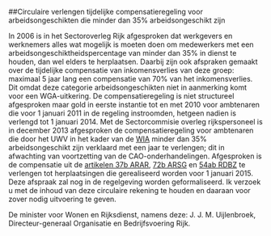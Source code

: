 <meta http-equiv='Content-Type' content='text/html; charset=utf-8' />

##Circulaire verlengen tijdelijke compensatieregeling voor arbeidsongeschikten die minder dan 35% arbeidsongeschikt zijn

In 2006 is in het Sectoroverleg Rijk afgesproken dat werkgevers en werknemers alles wat mogelijk is moeten doen om medewerkers met een arbeidsongeschiktheidspercentage van minder dan 35% in dienst te houden, dan wel elders te herplaatsen. Daarbij zijn ook afspraken gemaakt over de tijdelijke compensatie van inkomensverlies van deze groep: maximaal 5 jaar lang een compensatie van 70% van het inkomensverlies. Dit omdat deze categorie arbeidsongeschikten niet in aanmerking komt voor een WGA-uitkering. De compensatieregeling is niet structureel afgesproken maar gold in eerste instantie tot en met 2010 voor ambtenaren die voor 1 januari 2011 in de regeling instroomden, hetgeen nadien is verlengd tot 1 januari 2014. Met de Sectorcommisie overleg rijkspersoneel is in december 2013 afgesproken de compensatieregeling voor ambtenaren die door het UWV in het kader van de [WIA](../../../../../../../../wet/wet/werk/en/inkomen/naar/arbeidsvermogen/BWBR0019057/README.md) minder dan 35% arbeidsongeschikt zijn verklaard met een jaar te verlengen; dit in afwachting van voortzetting van de CAO-onderhandelingen. Afgesproken is de compensatie uit de [artikelen 37b ARAR](../../../../../../../../AMvB/algemeen/rijksambtenarenreglement/BWBR0001950/README.md), [72b ARSG](../../../../../../../../AMvB/ambtenarenreglement/staten-generaal/BWBR0003229/README.md) en [54ab RDBZ](../../../../../../../../AMvB/reglement/dienst/buitenlandse/zaken/BWBR0004052/README.md) te verlengen tot herplaatsingen die gerealiseerd worden voor 1 januari 2015. Deze afspraak zal nog in de regelgeving worden geformaliseerd. Ik verzoek u met de inhoud van deze circulaire rekening te houden en daaraan voor zover nodig uitvoering te geven.

De 
minister voor Wonen en Rijksdienst, namens deze: 
J. J. M. Uijlenbroek,  
Directeur-generaal Organisatie en Bedrijfsvoering Rijk.   
